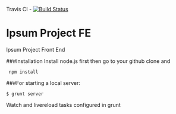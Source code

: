 Travis CI - [![Build Status](https://travis-ci.org/Ipsumaite/IpsumFE.svg)](https://travis-ci.org/Ipsumaite/IpsumFE)

# Ipsum Project FE

Ipsum Project Front End

###Installation
Install node.js first then go to your github clone and
``` shell
 npm install
```


###For starting a local server:
``` shell
$ grunt server
```

Watch and livereload tasks configured in grunt

###


